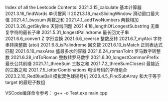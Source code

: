 Index of all the Leetcode Contents:
2021.3.15_calculate                 基本计算器
2021.3.16_findWords                 单词搜索 II
2021.3.18_maxSlidingWindow          滑动窗口最大值
2021.4.1_twosum                     两数之和
2021.4.1_addTwoNumbers              两数相加
2021.3.26_getSkyline                天际线问题
2021.4.18_lengthOfLongestSubstring  无重复字符的最长子串
2021.5.31_longestPalindrome         最长回文子串
2021.6.6_convert                    Z 字形变换
2021.6.6_reverse                    整数反转
2021.6.7_myAtoi                     字符串转换整数 (atoi)
2021.6.8_isPalindrome               回文数
2021.6.10_isMatch                   正则表达式匹配
2021.6.19_maxArea                   盛最多水的容器
2021.6.24_romanToInt                罗马数字转整数
2021.6.28_intToRoman                整数转罗马数字
2021.6.30_longestCommonPrefix       最长公共前缀
2021.7.1_threeSum                   三数之和
2021.7.2_threeSumClosest            最接近的三数之和
2021.7.5_letterCombinations         电话号码的字母组合
2023.2.10_RedBlueBall				模拟双色球摇号机
2023.4.5_FindSubArray				和大于等于 target 的最短子数组


VSCode编译命令参考：
g++ -o Test.exe main.cpp